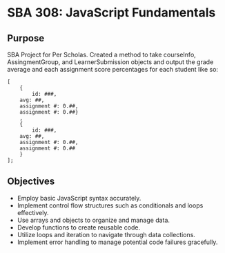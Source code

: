 # SBA 308: JavaScript Fundamentals

## Purpose

SBA Project for Per Scholas. Created a method to take courseInfo, AssingmentGroup, and LearnerSubmission objects and output the grade average and each assignment score percentages for each student like so:

```
[
    {
        id: ###,
    avg: ##,
    assignment #: 0.##,
    assignment #: 0.##}
    ,
    {
        id: ###,
    avg: ##,
    assignment #: 0.##,
    assignment #: 0.##
    }
];
```

## Objectives

- Employ basic JavaScript syntax accurately.
- Implement control flow structures such as conditionals and loops effectively.
- Use arrays and objects to organize and manage data.
- Develop functions to create reusable code.
- Utilize loops and iteration to navigate through data collections.
- Implement error handling to manage potential code failures gracefully.

